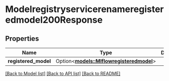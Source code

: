 # Modelregistryservicerenameregisteredmodel200Response

## Properties

Name | Type | Description | Notes
------------ | ------------- | ------------- | -------------
**registered_model** | Option<[**models::Mlflowregisteredmodel**](mlflowregisteredmodel.md)> |  | [optional]

[[Back to Model list]](../README.md#documentation-for-models) [[Back to API list]](../README.md#documentation-for-api-endpoints) [[Back to README]](../README.md)


